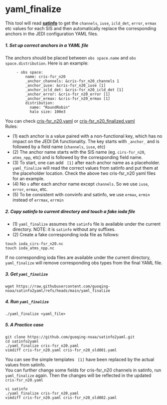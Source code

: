 # yaml_finalize 
This tool will read [**satinfo**](https://github.com/guoqing-noaa/satinfo2yaml/blob/main/satinfo) to get the `channels`, `iuse`, `icld_det`, `error`, `ermax` etc values for each SIS and then automatically replace the corresponding anchors in the JEDI configuration YAML files.

##### 1. Set up correct anchors in a YAML file    
The anchors should be placed between `obs space.name` and `obs space.distribution`. Here is an example:
```
     - obs space:
         name: cris-fsr_n20 
         _anchor_channels: &cris-fsr_n20_channels 1
         _anchor_iuse: &cris-fsr_n20_iuse [1]
         _anchor_icld_det: &cris-fsr_n20_icld_det [1]
         _anchor_error: &cris-fsr_n20_error [1]
         _anchor_ermax: &cris-fsr_n20_ermax [1]
         distribution:
           name: "RoundRobin"
           halo size: 100e3
```
You can check [cris-fsr_n20.yaml](https://github.com/guoqing-noaa/satinfo2yaml/blob/main/cris-fsr_n20.yaml#L73-L79) or [cris-fsr_n20_finalized.yaml](https://github.com/guoqing-noaa/satinfo2yaml/blob/main/cris-fsr_n20_finalized.yaml#L73-L189)    
Rules:   
- (1) each anchor is a value paired with a non-functional key, which has no impact on the JEDI DA functionality. The key starts with `_anchor_` and is followed by a field name (`channels`, `iuse`, etc)    
- (2) The anchor name starts with the SIS name (eg. `cirs-fsr_n20`, `atms_npp`, etc) and is followed by the corresponding field name.
- (3) To start, one can add ` [1]` after each anchor name as a placeholder. `yaml_finalize` will read the correct values from satinfo and put them at the placeholder location. Check the above two cris-fsr_n20 yaml files for an example.    
- (4) No `s` after each anchor name except `channels`. So we use `iuse`, `error`, `ermax`, etc.
- (5) To be consistent with convinfo and satinfo, we use `ermax`, `ermin` instead of `errmax`, `errmin`

##### 2. Copy satinfo to current directory and touch a fake ioda file
- (1) `yaml_finalize` assumes the `satinfo` file is available under the current directory. NOTE: it is `satinfo` without any suffixes.    
- (2) Create a fake corresponding ioda file as follows:
```
touch ioda_cirs-fsr_n20.nc
touch ioda_atms_npp.nc
```
If no corresponding ioda files are available under the current directory, `yaml_finalize` will remove corresponding obs types from the final YAML file.

##### 3. Get `yaml_finalize`
```
wget https://raw.githubusercontent.com/guoqing-noaa/satinfo2yaml/refs/heads/main/yaml_finalize
```
##### 4. Run `yaml_finalize`
```
./yaml_finalize <yaml_file>
```
##### 5. A Practice case
```
git clone https://github.com/guoqing-noaa/satinfo2yaml.git
cd satinfo2yaml
./yaml_finalize cris-fsr_n20.yaml
vimdiff cris-fsr_n20.yaml cris-fsr_n20_old001.yaml
```
You can see the simple templates ` [1]` have been replaced by the actual values from satinfo.  
You can further change some fields for cris-fsr_n20 channels in satinfo, run `yaml_finalize` again. Then the changes will be reflected in the updated `cris-fsr_n20.yaml`
```
vi satinfo
./yaml_finalize cris-fsr_n20.yaml
vimdiff cris-fsr_n20.yaml cris-fsr_n20_old002.yaml
```
